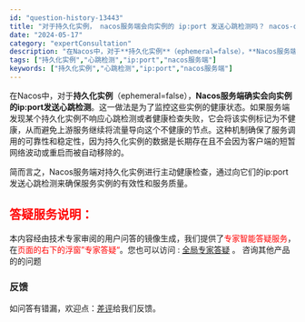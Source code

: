 ```yaml
---
id: "question-history-13443"
title: "对于持久化实例， nacos服务端会向实例的 ip:port 发送心跳检测吗？ nacos-opensource"
date: "2024-05-17"
category: "expertConsultation"
description: "在Nacos中，对于**持久化实例**（ephemeral=false），**Nacos服务端确实会向实例的ip:port发送心跳检测**。这一做法是为了监控这些实例的健康状态。如果服务端发现某个持久化实例不响应心跳检测或者健康检查失败，它会将该实例标记为不健康，从而避免上游服务继续将流量导向这个不"
tags: ["持久化实例","心跳检测","ip:port","nacos服务端"]
keywords: ["持久化实例","心跳检测","ip:port","nacos服务端"]
---
```


在Nacos中，对于**持久化实例**（ephemeral=false），**Nacos服务端确实会向实例的ip:port发送心跳检测**。这一做法是为了监控这些实例的健康状态。如果服务端发现某个持久化实例不响应心跳检测或者健康检查失败，它会将该实例标记为不健康，从而避免上游服务继续将流量导向这个不健康的节点。这种机制确保了服务调用的可靠性和稳定性，因为持久化实例的数据是长期存在且不会因为客户端的短暂网络波动或重启而被自动移除的。

简而言之，Nacos服务端对持久化实例进行主动健康检查，通过向它们的ip:port发送心跳检测来确保服务实例的有效性和服务质量。
## <font color="#FF0000">答疑服务说明：</font> 

本内容经由技术专家审阅的用户问答的镜像生成，我们提供了<font color="#FF0000">专家智能答疑服务</font>，在<font color="#FF0000">页面的右下的浮窗”专家答疑“</font>。您也可以访问 : [全局专家答疑](https://opensource.alibaba.com/chatBot) 。 咨询其他产品的的问题

### 反馈
如问答有错漏，欢迎点：[差评](https://ai.nacos.io/user/feedbackByEnhancerGradePOJOID?enhancerGradePOJOId=13898)给我们反馈。

